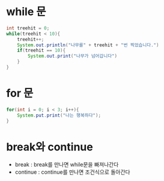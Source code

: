 # while 문
```java
int treehit = 0;
while(treehit < 10){
    treehit++;
    System.out.println("나무를" + treehit + "번 찍었습니다.")
    if(treehit == 10){
        System.out.print("나무가 넘어갑니다")
    }
}
```

# for 문
```java
for(int i = 0; i < 3; i++){
    System.put.print("나는 행복하다");
}
```


# break와 continue
- break : break를 만나면 while문을 빠져나간다
- continue : continue를 만나면 조건식으로 돌아간다